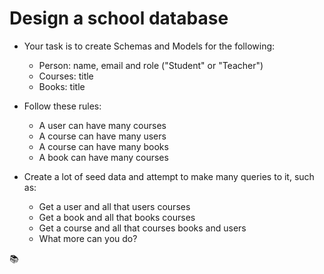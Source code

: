 # Design a school database

- Your task is to create Schemas and Models for the following:
    - Person: name, email and role ("Student" or "Teacher")
    - Courses: title
    - Books: title

- Follow these rules:
    - A user can have many courses
    - A course can have many users
    - A course can have many books
    - A book can have many courses

- Create a lot of seed data and attempt to make many queries to it, such as:
    - Get a user and all that users courses
    - Get a book and all that books courses
    - Get a course and all that courses books and users
    - What more can you do?

📚
